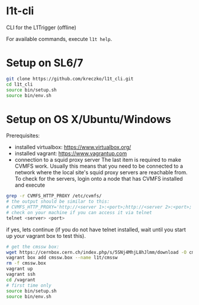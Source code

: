 # l1t-cli
CLI for the L1Trigger (offline)

For available commands, execute `l1t help`.

# Setup on SL6/7
```bash
git clone https://github.com/kreczko/l1t_cli.git
cd l1t_cli
source bin/setup.sh
source bin/env.sh
```


# Setup on OS X/Ubuntu/Windows
Prerequisites:
 - installed virtualbox: https://www.virtualbox.org/
 - installed vagrant: https://www.vagrantup.com
 - connection to a squid proxy server
The last item is required to make CVMFS work. Usually this means that you
need to be connected to a network where the local site's squid proxy servers
are reachable from.
To check for the servers, login onto a node that has CVMFS installed and execute
```bash
grep -r CVMFS_HTTP_PROXY /etc/cvmfs/
# the output should be similar to this:
# CVMFS_HTTP_PROXY='http://<server 1>:<port>;http://<server 2>:<port>; etc
# check on your machine if you can access it via telnet
telnet <server> <port>
```
if yes, lets continue (if you do not have telnet installed, wait until you start up your vagrant box to test this).

```bash
# get the cmssw box:
wget https://cernbox.cern.ch/index.php/s/5SNj4MhjL8hJlmm/download -O cmssw.box
vagrant box add cmssw.box --name l1t/cmssw
rm -f cmssw.box
vagrant up
vagrant ssh
cd /vagrant
# first time only
source bin/setup.sh
source bin/env.sh
```
